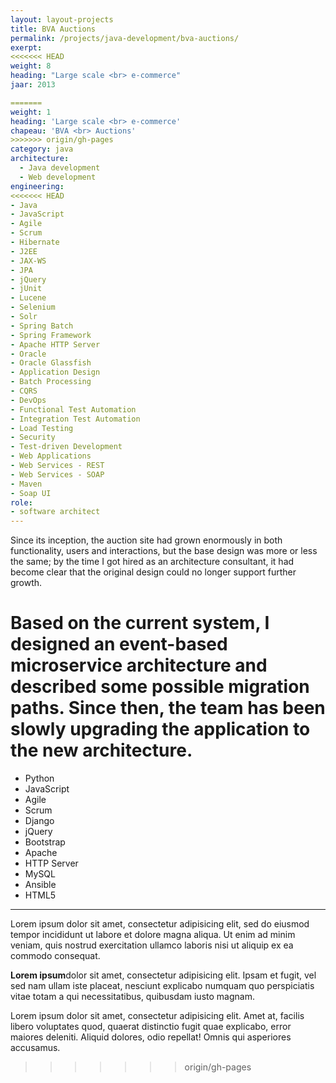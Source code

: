 ```yaml
---
layout: layout-projects
title: BVA Auctions
permalink: /projects/java-development/bva-auctions/
exerpt:
<<<<<<< HEAD
weight: 8
heading: "Large scale <br> e-commerce"
jaar: 2013

=======
weight: 1
heading: 'Large scale <br> e-commerce'
chapeau: 'BVA <br> Auctions'
>>>>>>> origin/gh-pages
category: java
architecture:
  - Java development
  - Web development
engineering:
<<<<<<< HEAD
- Java
- JavaScript
- Agile
- Scrum
- Hibernate
- J2EE
- JAX-WS
- JPA
- jQuery
- jUnit
- Lucene
- Selenium
- Solr
- Spring Batch
- Spring Framework
- Apache HTTP Server
- Oracle
- Oracle Glassfish
- Application Design
- Batch Processing
- CQRS
- DevOps
- Functional Test Automation
- Integration Test Automation
- Load Testing
- Security
- Test-driven Development
- Web Applications
- Web Services - REST
- Web Services - SOAP
- Maven
- Soap UI
role: 
- software architect
---
```


Since its inception, the auction site had grown enormously in both functionality, users and interactions, but the base design was more or less the same; by the time I got hired as an architecture consultant, it had become clear that the original design could no longer support further growth. 

Based on the current system, I designed an event-based microservice architecture and described some possible migration paths. Since then, the team has been slowly upgrading the application to the new architecture.
=======
  - Python
  - JavaScript
  - Agile
  - Scrum
  - Django
  - jQuery
  - Bootstrap
  - Apache
  - HTTP Server
  - MySQL
  - Ansible
  - HTML5
---


Lorem ipsum dolor sit amet, consectetur adipisicing elit, sed do eiusmod tempor incididunt ut labore et dolore magna aliqua. Ut enim ad minim veniam, quis nostrud exercitation ullamco laboris nisi ut aliquip ex ea commodo consequat.

**Lorem ipsum**dolor sit amet, consectetur adipisicing elit. Ipsam et fugit, vel sed nam ullam iste placeat, nesciunt explicabo numquam quo perspiciatis vitae totam a qui necessitatibus, quibusdam iusto magnam.

Lorem ipsum dolor sit amet, consectetur adipisicing elit. Amet at, facilis libero voluptates quod, quaerat distinctio fugit quae explicabo, error maiores deleniti. Aliquid dolores, odio repellat! Omnis qui asperiores accusamus.
>>>>>>> origin/gh-pages
